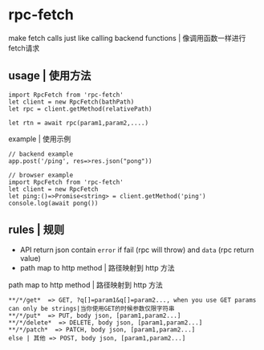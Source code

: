 # rpc-fetch

make fetch calls just like calling backend functions | 像调用函数一样进行fetch请求

## usage | 使用方法

```
import RpcFetch from 'rpc-fetch'
let client = new RpcFetch(bathPath)
let rpc = client.getMethod(relativePath)

let rtn = await rpc(param1,param2,....)
```

example | 使用示例

```
// backend example
app.post('/ping', res=>res.json("pong"))
```

```
// browser example
import RpcFetch from 'rpc-fetch'
let client = new RpcFetch
let ping:()=>Promise<string> = client.getMethod('ping')
console.log(await pong())
```

## rules | 规则

- API return json contain `error` if fail (rpc will throw) and `data` (rpc return value)  
- path map to http method | 路径映射到 http 方法


path map to http method | 路径映射到 http 方法
```
**/*/get*  => GET, ?q[]=param1&q[]=param2..., when you use GET params can only be strings|当你使用GET的时候参数仅限字符串
**/*/put*  => PUT, body json, [param1,param2...]
**/*/delete*  => DELETE, body json, [param1,param2...]
**/*/patch*  => PATCH, body json, [param1,param2...]
else | 其他 => POST, body json, [param1,param2...]
```

